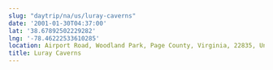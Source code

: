 ```yaml
---
slug: "daytrip/na/us/luray-caverns"
date: '2001-01-30T04:37:00'
lat: '38.67892502229282'
lng: '-78.46222533610285'
location: Airport Road, Woodland Park, Page County, Virginia, 22835, United States
title: Luray Caverns
---
```



